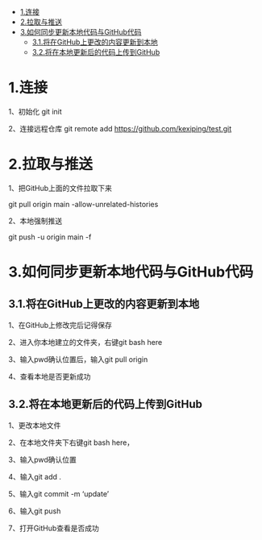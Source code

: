 - [1.连接](#1连接)
- [2.拉取与推送](#2拉取与推送)
- [3.如何同步更新本地代码与GitHub代码](#3如何同步更新本地代码与github代码)
  - [3.1.将在GitHub上更改的内容更新到本地](#31将在github上更改的内容更新到本地)
  - [3.2.将在本地更新后的代码上传到GitHub](#32将在本地更新后的代码上传到github)
# 1.连接
1、初始化 git init

2、连接远程仓库 git remote add https://github.com/kexiping/test.git
# 2.拉取与推送
1、把GitHub上面的文件拉取下来

git pull origin main -allow-unrelated-histories

2、本地强制推送

git push -u origin main -f

# 3.如何同步更新本地代码与GitHub代码

## 3.1.将在GitHub上更改的内容更新到本地
1、在GitHub上修改完后记得保存

2、进入你本地建立的文件夹，右键git bash here

3、输入pwd确认位置后，输入git pull origin

4、查看本地是否更新成功
## 3.2.将在本地更新后的代码上传到GitHub

1、更改本地文件

2、在本地文件夹下右键git bash here，

3、输入pwd确认位置

4、输入git add .

5、输入git commit -m ‘update’

6、输入git push

7、打开GitHub查看是否成功